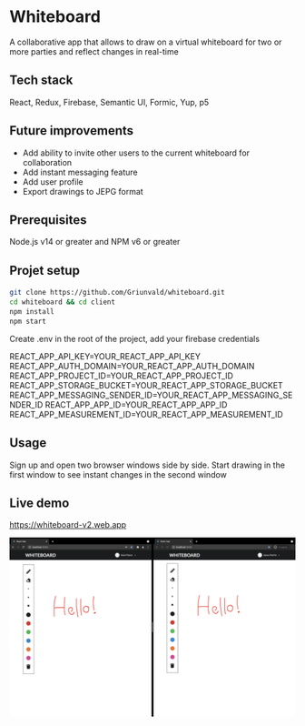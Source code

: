 # Whiteboard

A collaborative app that allows to draw on a virtual whiteboard for two or more parties and reflect changes in real-time

## Tech stack

React, Redux, Firebase, Semantic UI, Formic, Yup, p5

## Future improvements

- Add ability to invite other users to the current whiteboard for collaboration
- Add instant messaging feature
- Add user profile
- Export drawings to JEPG format

## Prerequisites

Node.js v14 or greater and NPM v6 or greater

## Projet setup

```bash
git clone https://github.com/Griunvald/whiteboard.git
cd whiteboard && cd client
npm install
npm start
```

Create .env in the root of the project, add your firebase credentials

REACT_APP_API_KEY=YOUR_REACT_APP_API_KEY
REACT_APP_AUTH_DOMAIN=YOUR_REACT_APP_AUTH_DOMAIN
REACT_APP_PROJECT_ID=YOUR_REACT_APP_PROJECT_ID
REACT_APP_STORAGE_BUCKET=YOUR_REACT_APP_STORAGE_BUCKET
REACT_APP_MESSAGING_SENDER_ID=YOUR_REACT_APP_MESSAGING_SENDER_ID
REACT_APP_APP_ID=YOUR_REACT_APP_APP_ID
REACT_APP_MEASUREMENT_ID=YOUR_REACT_APP_MEASUREMENT_ID

## Usage

Sign up and open two browser windows side by side. Start drawing in the first window to see instant changes in the second window

## Live demo

https://whiteboard-v2.web.app

![look at this](https://github.com/Griunvald/whiteboard/blob/main/demo/whiteboard.png)
